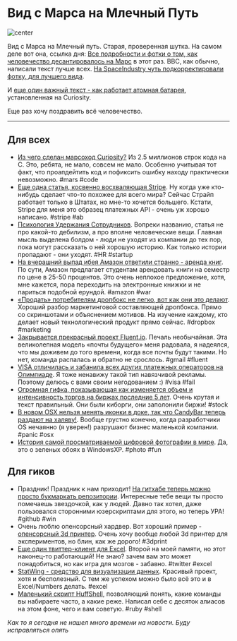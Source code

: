 # Вид с Марса на Млечный Путь

![center](http://img-fotki.yandex.ru/get/6501/9320383.7/0_7c276_7eb2a8a5_orig)

Вид с Марса на Млечный путь. Старая, проверенная шутка.
На самом деле вот она, ссылка дня:
[Все подробности и фотки о том, как человечество десантировалось на Марс](http://www.bbc.co.uk/news/science-environment-19150849) в этот раз. BBC, как обычно, написали текст лучше всех. [На SpaceIndustry чуть подкорректировали фотку, для лучшего вида](http://spaceindustrynews.com/curiosity-mount-sharp-photo/1015/).

И [еще один важный текст - как работает атомная батарея](http://www.about-robots.com/curiosity-rover-nuclear-battery.html), установленная на Curiosity.

Еще раз хочу поздравить всё человечество.

-----

## Для всех
* [Из чего сделан марсоход Curiosity?](http://programmers.stackexchange.com/questions/159637/what-is-the-mars-curiosity-rovers-software-built-in/159638#159638?) Из 2.5 миллионов строк кода на С. Это, ребята, не мало, совсем не мало. Особенно учитывая тот факт, что проапдейтить код и пофиксить ошибку находу практически невозможно. #mars #code
* [Еще одна статья, косвенно восхваляющая Stripe](http://www.kalzumeus.com/2012/08/06/stripe-and-ab-testing-made-me-a-small-fortune/). Ну когда уже кто-нибудь сделает что-то похожее для всего мира? Сейчас Страйп работает только в Штатах, но мне-то хочется большего. Кстати, Stripe для меня это образец платежных API - очень уж хорошо написано. #stripe #ab
* [Психология Удержания Сотрудников](http://www.romymisra.com/the-psychology-of-employee-retention-all-about-stories/). Вопреки названию, статья не про какой-то дебилизм, а про вполне человеческие вещи. Главная мысль выделена болдом - люди не уходят из компании до тех пор, пока могут рассказать о ней хорошую историю. Как только истории пропадают - они уходят. #HR #startup
* [На вчерашний выпад ибея Амазон ответили странно - аренда книг](http://phx.corporate-ir.net/phoenix.zhtml?c=176060&p=irol-newsArticle&ID=1722921&highlight=). По сути, Амазон предлагает студентам арендовать книги на семестр по цене в 25-50 процентов. Это очень неплохое предложение, хотя, мне кажется, пора переходить на электронные книжки и не париться подобной ерундой. #amazon #war
* [«Продать» потребителям дропбокс не легко, вот как они это делают](http://theindustry.cc/2012/08/07/dropboxs-onboarding-brilliance/). Хороший разбор маркетинговой составляющей дропбокса. Прямо со скриншотами и объяснением мотивов. На изучение каждому, кто делает новый технологический продукт прямо сейчас. #dropbox #marketing
* [Закрывается прекрасный проект Fluent.io](http://fluentmail.tumblr.com/post/28767857337/fluent-is-closing). Печаль необычайная. Эта великолепная модель «почты будущего» меня радовала, я надеялся, что мы доживем до того времени, когда все почты будут такими. Но нет, команда распалась и обратно не срослось. #gmail #fluent
* [VISA отличилась и забанила всех других платежных операторов на Олимпиаде](http://modern-products.tumblr.com/post/28855608626/great-work-visa-now-i-hate-you-london-olympics). Я тоже ненавижу такой тип навязчивой рекламы. Поэтому делюсь с вами своим негодованием :) #visa #fail
* [Огромная гифка, показывающая как изменяется объем и интенсивность торгов на биржах последние 5 лет](http://blogs.reuters.com/felix-salmon/2012/08/06/chart-of-the-day-hft-edition/). Очень крутая и текст правильный. Они были киборги, они заполонили биржи! #stock
* [В новом OSX нельзя менять иконки в доке, так что CandyBar теперь раздают на халяву!](http://www.cultofmac.com/182887/candybar-from-panic-gets-mountain-lion-support-goes-free-due-to-uncertain-future/). Вообще грустно конечно, когда разработчики OS нечаянно (я уверен!) разрушают бизнес маленькой компании. #panic #osx
* [История самой просматриваемой цифровой фотографии в мире](http://www.petapixel.com/2012/08/03/the-most-viewed-photo-of-all-time/). Да, это о зеленых обоях в WindowsXP. #photo #fun

## Для гиков
* Праздник! Праздник к нам приходит! [На гитхабе теперь можно просто букмаркать репозитории](https://github.com/blog/1204-notifications-stars). Интересные тебе вещи ты просто помечаешь звездочкой, как у людей. Давно так хотел, даже пользовался сторонними юзерскриптами для этого, но теперь УРА! #github #win
* Очень люблю опенсорсный хардвер. Вот хороший пример - [опенсорсный 3d принтер](http://pwdr.github.com/). Очень хочу вообще любой 3d принтер для экспериментов, но блин, как же дорого! #3dprint
* [Еще один твиттер-клиент для Excel](http://mit.edu/~victorj/www/blog/2012/08/06/Twitter-reader-in-Excel-with-Python-and-DataNitro/). Второй на моей памяти, но этот наконец-то работающий! Не знаю? зачем вам это может понадобиться, но как игра для мозгов - забавно. #twitter #excel
* [StatWing - средство для визуализации данных](https://www.statwing.com/). Красивый проект, хотя и бесполезный. С тем же успехом можно было всё это и в Excel/Numbers делать. #excel
* [Маленький скрипт HuffShell](http://paulmckellar.com/huffshell/), позволяющий понять, какие команды вы набираете часто, а какие реже. Написал себе с десяток алиасов на этом фоне, чего и вам советую. #ruby #shell

*Как то я сегодня не нашел много времени на новости. Буду исправляться опять*